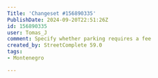 ```yaml
---
Title: 'Changeset #156890335'
PublishDate: 2024-09-20T22:51:26Z
id: 156890335
user: Tomas_J
comment: Specify whether parking requires a fee
created_by: StreetComplete 59.0
tags:
- Montenegro

---
```

